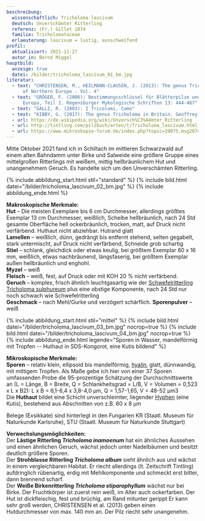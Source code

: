 ```yaml
---
beschreibung:
  wissenschaftlich: Tricholoma lascivum
  deutsch: Unverschämter Ritterling
  referenz: (Fr.) Gillet 1874
  familie: Tricholomataceae
  erlaeuterung: lascivum = lustig, ausschweifend
profil:
  aktualisiert: 2021-11-27
  autor_in: Bernd Miggel
hauptbild:
  anzeige: true
  datei: /bilder/tricholoma_lascivum_01_bm.jpg
literatur:
  - text: "CHRISTENSEN, M., HEILMANN-CLAUSEN, J. (2013): The genus Tricholoma. Fungi
      of Northern Europe - Vol. 4"
  - text: "GRÖGER, F. (2006): Bestimmungsschlüssel für Blätterpilze und Röhrlinge in
      Europa, Teil 1. Regensburger Mykologische Schriften 13: 444-467"
  - text: "GALLI, R. (2003): I Tricolomi. Como"
  - text: "KIBBY, G. (2017): The genus Tricholoma in Britain. Geoffrey Kibby"
  - url: https://de.wikipedia.org/wiki/Unversch%C3%A4mter_Ritterling
  - url: http://tintling.com/pilzbuch/arten/t/Tricholoma_lascivum.html
  - url: https://www.mikroskopie-forum.de/index.php?topic=39075.msg287445#msg287445
---
```

Mitte Oktober 2021 fand ich in Schiltach im mittleren Schwarzwald auf einem alten Bahndamm unter Birke und Salweide eine größere Gruppe eines mittelgroßen Ritterlings mit weißem, mittig hellbräunlichem Hut und unangenehmem Geruch. Es handelte sich um den Unverschämten Ritterling.

{% include abbildung_start.html stil="standard" %}
{% include bild.html datei="/bilder/tricholoma_lascivum_02_bm.jpg" %}
{% include abbildung_ende.html %}

**Makroskopische Merkmale:**\
**Hut** – Die meisten Exemplare bis 6 cm Durchmesser, allerdings größtes Exemplar 13 cm Durchmesser, weißlich, Scheibe hellbräunlich, nach 24 Std gesamte Oberfläche hell ockerbräunlich, trocken, matt, auf Druck nicht verfärbend. Huthaut nicht abziehbar. Hutrand glatt\
**Lamellen** – weißlich, dünn, gedrängt bis entfernt stehend, selten gegabelt, stark untermischt, auf Druck nicht verfärbend, Schneide grob schartig\
**Stiel** – schlank, gleichdick oder etwas keulig, bei größtem Exemplar 80 x 16 mm, weißlich, etwas nachbräunend, längsfaserig, bei größtem Exemplar außen hellbräunlich und enghohl.\
**Myzel** – weiß\
**Fleisch** – weiß, fest, auf Druck oder mit KOH 20 % nicht verfärbend.\
**Geruch** – komplex, frisch ähnlich leuchtgasartig wie der [Schwefelritterling Tricholoma sulphureum](/pilze/tricholoma-sulphureum-schwefelritterling) plus eine obstige Komponente, nach 24 Std nur noch schwach wie Schwefelritterling\
**Geschmack** – nach Mehl/Gurke und verzögert schärflich.
**Sporenpulver** – weiß

{% include abbildung_start.html stil="mittel" %}
{% include bild.html datei="/bilder/tricholoma_lascivum_03_bm.jpg" nocrop=true %}
{% include bild.html datei="/bilder/tricholoma_lascivum_04_bm.jpg" nocrop=true %}
{% include abbildung_ende.html legende="Sporen in Wasser, mandelförmig mit Tropfen -- Huthaut in SDS-Kongorot, eine Kutis bildend" %}

**Mikroskopische Merkmale:**\
**Sporen** – relativ klein, ellipsoid bis mandelförmig, [hyalin](hyalin "Glossar"), glatt, dünnwandig, mit mittigem Tropfen. Als Maße gebe ich hier von einer 37 Sporen umfassenden Probe die 95-prozentige Schätzung der Durchschnittswerte an (L = Länge, B = Breite, Q = Schlankheitsgrad = L/B, V = Volumen = 0,523 x L x B2): L x B = 6,1-6,4 x 3,8-4,0 µm, Q = 1,57-1,65, V = 48-52 µm3\
Die **Huthaut** bildet eine Schicht unverschleimter, liegender [Hyphen](Hyphen "Glossar") (eine Kutis), bestehend aus Abschnitten von z.B. 60 x 8 µm

Belege (Exsikkate) sind hinterlegt in den Fungarien KR (Staatl. Museum für Naturkunde Karlsruhe), STU (Staatl. Museum für Naturkunde Stuttgart)

**Verwechslungsmöglichkeiten:**\
Der **Lästige Ritterling *Tricholoma inamoenum*** hat ein ähnliches Aussehen und einen ähnlichen Geruch, wächst jedoch unter Nadelbäumen und besitzt deutlich größere Sporen.\
Der **Strohblasse Ritterling *Tricholoma album*** sieht ähnlich aus und wächst in einem vergleichbaren Habitat. Er riecht allerdings (lt. Zeitschrift Tintling) aufdringlich rübenartig, erdig mit Mehlkomponente und schmeckt erst bitter, dann brennend scharf.\
Der **Weiße Birkenritterling *Tricholoma stiparophyllum*** wächst nur bei Birke. Der Fruchtkörper ist zuerst rein weiß, im Alter auch ockerfarben. Der Hut ist dickfleischig, fest und brüchig, am Rand mitunter gerippt Er kann sehr groß werden, CHRISTENSEN et al. (2013) geben einen Hutdurchmesser von max. 140 mm an.  Der Pilz riecht sehr unangenehm.